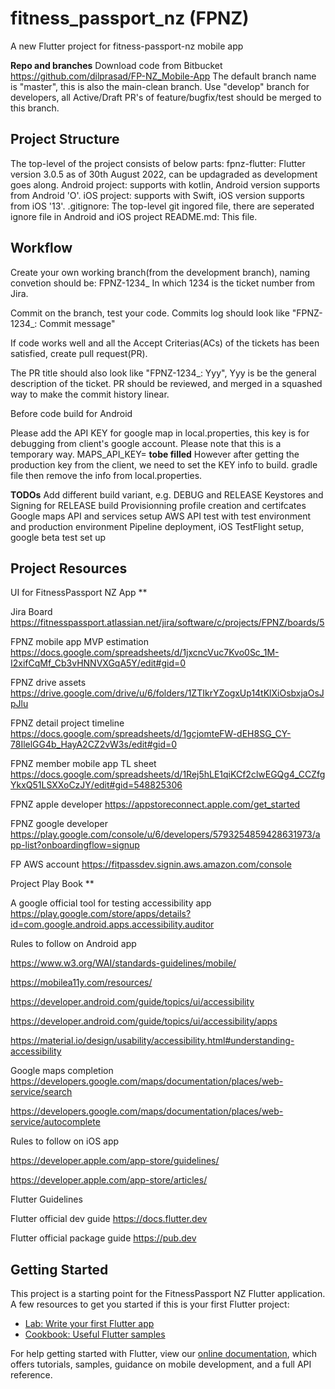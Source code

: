 # fitness_passport_nz (FPNZ)

A new Flutter project for fitness-passport-nz mobile app

**Repo and branches**
Download code from Bitbucket https://github.com/dilprasad/FP-NZ_Mobile-App
The default branch name is "master", this is also the main-clean branch. Use "develop" branch for developers, all Active/Draft PR's of feature/bugfix/test should be merged to this branch.


## Project Structure

The top-level of the project consists of below parts:
fpnz-flutter: Flutter version 3.0.5 as of 30th August 2022, can be updagraded as development goes along.
Android project: supports with kotlin, Android version supports from Android 'O'.
iOS project: supports with Swift, iOS version supports from iOS '13'.
.gitignore: The top-level git ingored file, there are seperated ignore file in Android and iOS project
README.md: This file.


## Workflow

Create your own working branch(from the development branch), naming convetion should be:
FPNZ-1234_<task-title>
In which 1234 is the ticket number from Jira.

Commit on the branch, test your code. Commits log should look like "FPNZ-1234_<task title>: Commit message"

If code works well and all the Accept Criterias(ACs) of the tickets has been satisfied, create pull request(PR).

The PR title should also look like "FPNZ-1234_<task title>: Yyy", Yyy is be the general description of the ticket.
PR should be reviewed, and merged in a squashed way to make the commit history linear.


Before code build for Android

Please add the API KEY for google map in local.properties, this key is for debugging from client's google account.
Please note that this is a temporary way.
MAPS_API_KEY= **tobe filled**
However after getting the production key from the client, we need to set the KEY info to build.
gradle file then remove the info from local.properties.


**TODOs**
Add different build variant, e.g. DEBUG and RELEASE
Keystores and Signing for RELEASE build
Provisionning profile creation and certifcates
Google maps API and services setup
AWS API test with test environment and production environment
Pipeline deployment, iOS TestFlight setup, google beta test set up


## Project Resources

UI for FitnessPassport NZ App **

Jira Board https://fitnesspassport.atlassian.net/jira/software/c/projects/FPNZ/boards/5

FPNZ mobile app MVP estimation https://docs.google.com/spreadsheets/d/1jxcncVuc7Kvo0Sc_1M-I2xifCqMf_Cb3vHNNVXGqA5Y/edit#gid=0

FPNZ drive assets https://drive.google.com/drive/u/6/folders/1ZTIkrYZogxUp14tKlXiOsbxjaOsJpJlu

FPNZ detail project timeline https://docs.google.com/spreadsheets/d/1gcjomteFW-dEH8SG_CY-78IlelGG4b_HayA2CZ2vW3s/edit#gid=0

FPNZ member mobile app TL sheet https://docs.google.com/spreadsheets/d/1Rej5hLE1qiKCf2clwEGQg4_CCZfgYkxQ51LSXXoCzJY/edit#gid=548825306

FPNZ apple developer https://appstoreconnect.apple.com/get_started

FPNZ google developer https://play.google.com/console/u/6/developers/5793254859428631973/app-list?onboardingflow=signup

FP AWS account https://fitpassdev.signin.aws.amazon.com/console

Project Play Book **

A google official tool for testing accessibility app https://play.google.com/store/apps/details?id=com.google.android.apps.accessibility.auditor

Rules to follow on Android app

https://www.w3.org/WAI/standards-guidelines/mobile/

https://mobilea11y.com/resources/

https://developer.android.com/guide/topics/ui/accessibility

https://developer.android.com/guide/topics/ui/accessibility/apps

https://material.io/design/usability/accessibility.html#understanding-accessibility

Google maps completion https://developers.google.com/maps/documentation/places/web-service/search 

https://developers.google.com/maps/documentation/places/web-service/autocomplete

Rules to follow on iOS app

https://developer.apple.com/app-store/guidelines/

https://developer.apple.com/app-store/articles/

Flutter Guidelines

Flutter official dev guide https://docs.flutter.dev

Flutter official package guide https://pub.dev

## Getting Started

This project is a starting point for the FitnessPassport NZ Flutter application.
A few resources to get you started if this is your first Flutter project:
- [Lab: Write your first Flutter app](https://flutter.dev/docs/get-started/codelab)
- [Cookbook: Useful Flutter samples](https://flutter.dev/docs/cookbook)

For help getting started with Flutter, view our
[online documentation](https://flutter.dev/docs), which offers tutorials,
samples, guidance on mobile development, and a full API reference.
